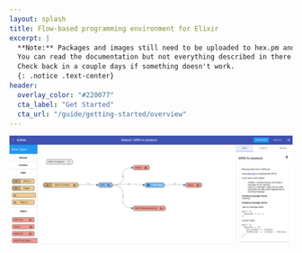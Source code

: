 ```yaml
---
layout: splash
title: Flow-based programming environment for Elixir
excerpt: |
  **Note:** Packages and images still need to be uploaded to hex.pm and Docker Hub.  
  You can read the documentation but not everything described in there will work.  
  Check back in a couple days if something doesn't work.
  {: .notice .text-center}
header:
  overlay_color: "#220077"
  cta_label: "Get Started"
  cta_url: "/guide/getting-started/overview"
---
```



![image](/assets/images/exred-sample-flow.png)


